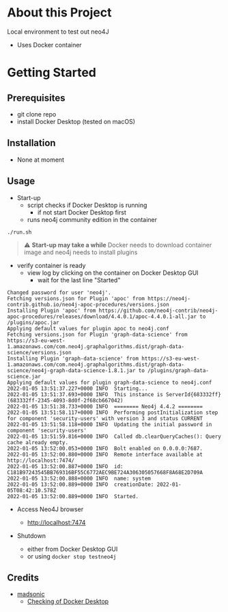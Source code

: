 # About this Project
Local environment to test out neo4J
* Uses Docker container

# Getting Started
## Prerequisites
* git clone repo
* install Docker Desktop (tested on macOS)

## Installation
* None at moment

## Usage
* Start-up
  * script checks if Docker Desktop is running
    * if not start Docker Desktop first
  * runs neo4j community edition in the container
```
./run.sh
```
> :warning: **Start-up may take a while** Docker needs to download container image and neo4j needs to install plugins

  * verify container is ready
    * view log by clicking on the container on Docker Desktop GUI
      * wait for the last line "Started" 
```
Changed password for user 'neo4j'.
Fetching versions.json for Plugin 'apoc' from https://neo4j-contrib.github.io/neo4j-apoc-procedures/versions.json
Installing Plugin 'apoc' from https://github.com/neo4j-contrib/neo4j-apoc-procedures/releases/download/4.4.0.1/apoc-4.4.0.1-all.jar to /plugins/apoc.jar
Applying default values for plugin apoc to neo4j.conf
Fetching versions.json for Plugin 'graph-data-science' from https://s3-eu-west-1.amazonaws.com/com.neo4j.graphalgorithms.dist/graph-data-science/versions.json
Installing Plugin 'graph-data-science' from https://s3-eu-west-1.amazonaws.com/com.neo4j.graphalgorithms.dist/graph-data-science/neo4j-graph-data-science-1.8.1.jar to /plugins/graph-data-science.jar
Applying default values for plugin graph-data-science to neo4j.conf
2022-01-05 13:51:37.227+0000 INFO  Starting...
2022-01-05 13:51:37.693+0000 INFO  This instance is ServerId{683332ff} (683332ff-2345-4093-8d0f-2f68cb667042)
2022-01-05 13:51:38.733+0000 INFO  ======== Neo4j 4.4.2 ========
2022-01-05 13:51:58.117+0000 INFO  Performing postInitialization step for component 'security-users' with version 3 and status CURRENT
2022-01-05 13:51:58.118+0000 INFO  Updating the initial password in component 'security-users'
2022-01-05 13:51:59.816+0000 INFO  Called db.clearQueryCaches(): Query cache already empty.
2022-01-05 13:52:00.053+0000 INFO  Bolt enabled on 0.0.0.0:7687.
2022-01-05 13:52:00.880+0000 INFO  Remote interface available at http://localhost:7474/
2022-01-05 13:52:00.887+0000 INFO  id: C181B97243545BB769316BF55C6772AEC9BE724A306305057668F8A68E2D709A
2022-01-05 13:52:00.888+0000 INFO  name: system
2022-01-05 13:52:00.889+0000 INFO  creationDate: 2022-01-05T08:42:10.578Z
2022-01-05 13:52:00.889+0000 INFO  Started.
```

* Access Neo4J browser
  * [http://localhost:7474](http://localhost:7474)

* Shutdown
  * either from Docker Desktop GUI
  * or using ```docker stop testneo4j```


## Credits
* [madsonic](https://stackoverflow.com/users/270958/madsonic)
  * [Checking of Docker Desktop](https://stackoverflow.com/questions/43978837/how-to-check-if-docker-daemon-is-running/43981501)
